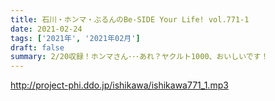 ```yaml
---
title: 石川・ホンマ・ぶるんのBe-SIDE Your Life! vol.771-1
date: 2021-02-24
tags: ['2021年', '2021年02月']
draft: false
summary: 2/20収録！ホンマさん･･･あれ？ヤクルト1000、おいしいです！
---
```


http://project-phi.ddo.jp/ishikawa/ishikawa771_1.mp3
